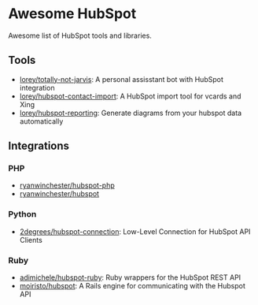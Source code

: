 # Awesome HubSpot
Awesome list of HubSpot tools and libraries.

## Tools

- [lorey/totally-not-jarvis](https://github.com/lorey/totally-not-jarvis): A personal assisstant bot with HubSpot integration
- [lorey/hubspot-contact-import](https://github.com/lorey/hubspot-contact-import): A HubSpot import tool for vcards and Xing
- [lorey/hubspot-reporting](https://github.com/lorey/hubspot-reporting): Generate diagrams from your hubspot data automatically

## Integrations

### PHP

- [ryanwinchester/hubspot-php](https://github.com/ryanwinchester/hubspot-php)
- [ryanwinchester/hubspot](https://github.com/ryanwinchester/hubspot)

### Python

- [2degrees/hubspot-connection](https://github.com/2degrees/hubspot-connection): Low-Level Connection for HubSpot API Clients 

### Ruby

- [adimichele/hubspot-ruby](https://github.com/adimichele/hubspot-ruby): Ruby wrappers for the HubSpot REST API
- [moiristo/hubspot](https://github.com/moiristo/hubspot): A Rails engine for communicating with the Hubspot API
